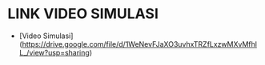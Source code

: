 # LINK VIDEO SIMULASI
* [Video Simulasi] (https://drive.google.com/file/d/1WeNevFJaXO3uvhxTRZfLxzwMXvMfhlL_/view?usp=sharing)
